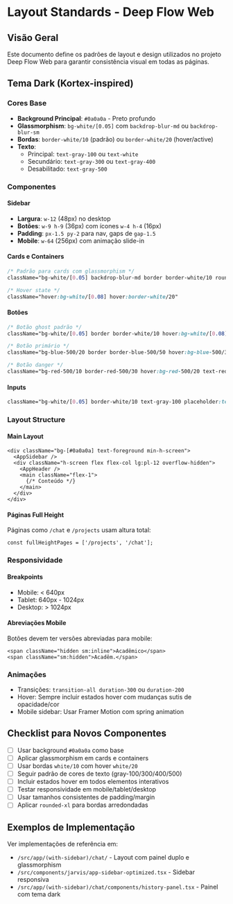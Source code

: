 # Layout Standards - Deep Flow Web

## Visão Geral
Este documento define os padrões de layout e design utilizados no projeto Deep Flow Web para garantir consistência visual em todas as páginas.

## Tema Dark (Kortex-inspired)

### Cores Base
- **Background Principal**: `#0a0a0a` - Preto profundo
- **Glassmorphism**: `bg-white/[0.05]` com `backdrop-blur-md` ou `backdrop-blur-sm`
- **Bordas**: `border-white/10` (padrão) ou `border-white/20` (hover/active)
- **Texto**: 
  - Principal: `text-gray-100` ou `text-white`
  - Secundário: `text-gray-300` ou `text-gray-400`
  - Desabilitado: `text-gray-500`

### Componentes

#### Sidebar
- **Largura**: `w-12` (48px) no desktop
- **Botões**: `w-9 h-9` (36px) com ícones `w-4 h-4` (16px)
- **Padding**: `px-1.5 py-2` para nav, gaps de `gap-1.5`
- **Mobile**: `w-64` (256px) com animação slide-in

#### Cards e Containers
```css
/* Padrão para cards com glassmorphism */
className="bg-white/[0.05] backdrop-blur-md border border-white/10 rounded-xl"

/* Hover state */
className="hover:bg-white/[0.08] hover:border-white/20"
```

#### Botões
```css
/* Botão ghost padrão */
className="bg-white/[0.05] border border-white/10 hover:bg-white/[0.08] text-gray-300"

/* Botão primário */
className="bg-blue-500/20 border border-blue-500/50 hover:bg-blue-500/30 text-blue-400"

/* Botão danger */
className="bg-red-500/10 border-red-500/30 hover:bg-red-500/20 text-red-400"
```

#### Inputs
```css
className="bg-white/[0.05] border-white/10 text-gray-100 placeholder:text-gray-500 focus:border-white/20"
```

### Layout Structure

#### Main Layout
```tsx
<div className="bg-[#0a0a0a] text-foreground min-h-screen">
  <AppSidebar />
  <div className="h-screen flex flex-col lg:pl-12 overflow-hidden">
    <AppHeader />
    <main className="flex-1">
      {/* Conteúdo */}
    </main>
  </div>
</div>
```

#### Páginas Full Height
Páginas como `/chat` e `/projects` usam altura total:
```tsx
const fullHeightPages = ['/projects', '/chat'];
```

### Responsividade

#### Breakpoints
- Mobile: < 640px
- Tablet: 640px - 1024px  
- Desktop: > 1024px

#### Abreviações Mobile
Botões devem ter versões abreviadas para mobile:
```tsx
<span className="hidden sm:inline">Acadêmico</span>
<span className="sm:hidden">Acadêm.</span>
```

### Animações
- Transições: `transition-all duration-300` ou `duration-200`
- Hover: Sempre incluir estados hover com mudanças sutis de opacidade/cor
- Mobile sidebar: Usar Framer Motion com spring animation

## Checklist para Novos Componentes

- [ ] Usar background `#0a0a0a` como base
- [ ] Aplicar glassmorphism em cards e containers
- [ ] Usar bordas `white/10` com hover `white/20`
- [ ] Seguir padrão de cores de texto (gray-100/300/400/500)
- [ ] Incluir estados hover em todos elementos interativos
- [ ] Testar responsividade em mobile/tablet/desktop
- [ ] Usar tamanhos consistentes de padding/margin
- [ ] Aplicar `rounded-xl` para bordas arredondadas

## Exemplos de Implementação

Ver implementações de referência em:
- `/src/app/(with-sidebar)/chat/` - Layout com painel duplo e glassmorphism
- `/src/components/jarvis/app-sidebar-optimized.tsx` - Sidebar responsiva
- `/src/app/(with-sidebar)/chat/components/history-panel.tsx` - Painel com tema dark